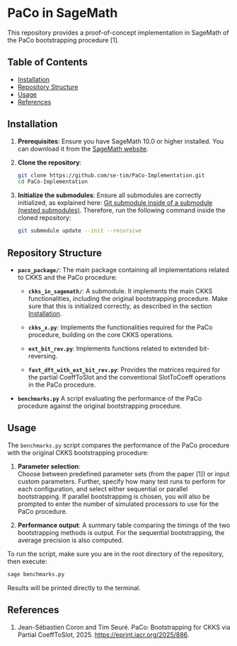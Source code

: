 # PaCo in SageMath

This repository provides a proof-of-concept implementation in SageMath
of the PaCo bootstrapping procedure [1].

## Table of Contents

- [Installation](#installation)
- [Repository Structure](#repository-structure)
- [Usage](#usage)
- [References](#references)

## Installation

1. **Prerequisites**:
Ensure you have SageMath 10.0 or higher installed.
You can download it from the
[SageMath website](https://www.sagemath.org/download.html).
   
2. **Clone the repository**:
   ```bash
   git clone https://github.com/se-tim/PaCo-Implementation.git
   cd PaCo-Implementation
   ```

3. **Initialize the submodules**:
Ensure all submodules are correctly initialized,
as explained here:
[Git submodule inside of a submodule (nested submodules)](https://stackoverflow.com/q/1535524).
Therefore, run the following command inside the cloned repository:
   ```bash
   git submodule update --init --recursive
   ```

## Repository Structure

- **`paco_package/`**:
The main package containing all implementations
related to CKKS and the PaCo procedure:
   - **`ckks_in_sagemath/`**:
   A submodule.
   It implements the main CKKS functionalities,
   including the original bootstrapping procedure.
   Make sure that this is initialized correctly,
   as described in the section [Installation](#installation).
  
  - **`ckks_x.py`**:
   Implements the functionalities required for the PaCo procedure,
   building on the core CKKS operations.

  - **`ext_bit_rev.py`**:
  Implements functions related to extended bit-reversing.

  - **`fast_dft_with_ext_bit_rev.py`**:
  Provides the matrices required for the partial CoeffToSlot
  and the conventional SlotToCoeff operations in the PaCo procedure.

- **`benchmarks.py`**
A script evaluating the performance of the PaCo procedure
against the original bootstrapping procedure.

## Usage

The `benchmarks.py` script compares the performance of the PaCo procedure
with the original CKKS bootstrapping procedure:

1. **Parameter selection**:  
   Choose between predefined parameter sets (from the paper [1])
   or input custom parameters.
   Further,
   specify how many test runs to perform for each configuration,
   and select either sequential or parallel bootstrapping.
   If parallel bootstrapping is chosen,
   you will also be prompted to enter the number of simulated processors
   to use for the PaCo procedure.

2. **Performance output**:
   A summary table comparing the timings
   of the two bootstrapping methods is output.
   For the sequential bootstrapping, 
   the average precision is also computed.

To run the script,
make sure you are in the root directory of the repository,
then execute:
```bash
sage benchmarks.py
```
Results will be printed directly to the terminal.

## References

1. Jean-Sébastien Coron and Tim Seuré.
PaCo: Bootstrapping for CKKS via Partial CoeffToSlot, 2025.
https://eprint.iacr.org/2025/886.